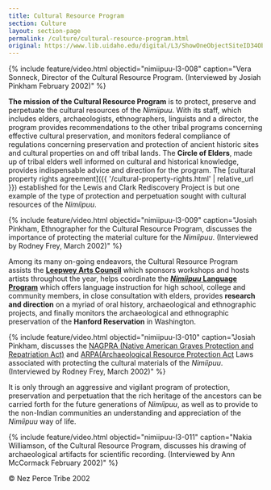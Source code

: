 ```yaml
---
title: Cultural Resource Program
section: Culture
layout: section-page
permalink: /culture/cultural-resource-program.html
original: https://www.lib.uidaho.edu/digital/L3/ShowOneObjectSiteID34ObjectID89.html
---
```


{% include feature/video.html objectid="nimiipuu-l3-008" caption="Vera Sonneck, Director of the Cultural Resource Program. (Interviewed by Josiah Pinkham February 2002)" %}

**The mission of the Cultural Resource Program** is to protect, preserve and perpetuate the cultural resources of the _Nimíipuu_. With its staff, which includes elders, archaeologists, ethnographers, linguists and a director, the program provides recommendations to the other tribal programs concerning effective cultural preservation, and monitors federal compliance of regulations concerning preservation and protection of ancient historic sites and cultural properties on and off tribal lands. The **Circle of Elders**, made up of tribal elders well informed on cultural and historical knowledge, provides indispensable advice and direction for the program. The [cultural property rights agreement]({{ '/cultural-property-rights.html' | relative_url }}) established for the Lewis and Clark Rediscovery Project is but one example of the type of protection and perpetuation sought with cultural resources of the _Nimíipuu_.

{% include feature/video.html objectid="nimiipuu-l3-009" caption="Josiah Pinkham, Ethnographer for the Cultural Resource Program, discusses the importance of protecting the material culture for the _Nimíipuu_. (Interviewed by Rodney Frey, March 2002)" %}

Among its many on-going endeavors, the Cultural Resource Program assists the [**Leepwey Arts Council**](ShowOneObjectSiteID34ObjectID140.html) which sponsors workshops and hosts artists throughout the year, helps coordinate the [**_Nimíipuu_ Language Program**](ShowOneObjectSiteID34ObjectID87.html) which offers language instruction for high school, college and community members, in close consultation with elders, provides **research and direction** on a myriad of oral history, archaeological and ethnographic projects, and finally monitors the archaeological and ethnographic preservation of the **Hanford Reservation** in Washington.

{% include feature/video.html objectid="nimiipuu-l3-010" caption="Josiah Pinkham, discusses the [NAGPRA (Native American Graves Protection and Repatriation Act)](http://www.lib.uidaho.edu/digital/L3/rfrey/nagpra.htm) and [ARPA(Archaeological Resource Protection Act](http://www.lib.uidaho.edu/digital/L3/rfrey/arpa.htm) Laws associated with protecting the cultural materials of the _Nimíipuu_. (Interviewed by Rodney Frey, March 2002)" %}

It is only through an aggressive and vigilant program of protection, preservation and perpetuation that the rich heritage of the ancestors can be carried forth for the future generations of _Nimíipuu_, as well as to provide to the non-Indian communities an understanding and appreciation of the _Nimíipuu_ way of life.

{% include feature/video.html objectid="nimiipuu-l3-011" caption="Nakia Williamson, of the Cultural Resource Program, discusses his drawing of archaeological artifacts for scientific recording. (Interviewed by Ann McCormack February 2002)" %}

© Nez Perce Tribe 2002
